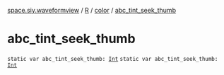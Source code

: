 [space.siy.waveformview](../../index.md) / [R](../index.md) / [color](index.md) / [abc_tint_seek_thumb](./abc_tint_seek_thumb.md)

# abc_tint_seek_thumb

`static var abc_tint_seek_thumb: `[`Int`](https://kotlinlang.org/api/latest/jvm/stdlib/kotlin/-int/index.html)
`static var abc_tint_seek_thumb: `[`Int`](https://kotlinlang.org/api/latest/jvm/stdlib/kotlin/-int/index.html)